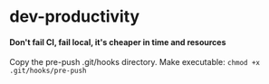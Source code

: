 # dev-productivity

#### Don't fail CI, fail local, it's cheaper in time and resources
Copy the pre-push .git/hooks directory.
Make executable: `chmod +x .git/hooks/pre-push`

